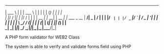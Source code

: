 ______ _   _______   _   _       _ _     _       _             
| ___ \ | | | ___ \ | | | |     | (_)   | |     | |            
| |_/ / |_| | |_/ / | | | | __ _| |_  __| | __ _| |_ ___  _ __ 
|  __/|  _  |  __/  | | | |/ _` | | |/ _` |/ _` | __/ _ \| '__|
| |   | | | | |     \ \_/ / (_| | | | (_| | (_| | || (_) | |   
\_|   \_| |_|_|      \___/ \__,_|_|_|\__,_|\__,_|\__\___/|_|   
                                                               
                                                               
A PHP form validator for WEB2 Class

The system is able to verify and validate forms field using PHP
